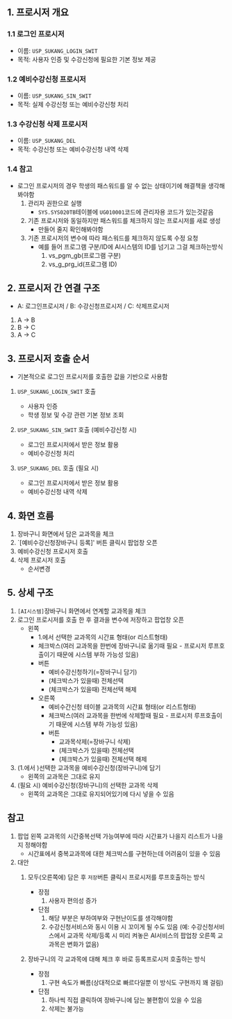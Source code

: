 
## 1. 프로시저 개요

### 1.1 로그인 프로시저
- 이름: `USP_SUKANG_LOGIN_SWIT`
- 목적: 사용자 인증 및 수강신청에 필요한 기본 정보 제공

### 1.2 예비수강신청 프로시저
- 이름: `USP_SUKANG_SIN_SWIT`
- 목적: 실제 수강신청 또는 예비수강신청 처리

### 1.3 수강신청 삭제 프로시저
- 이름: `USP_SUKANG_DEL`
- 목적: 수강신청 또는 예비수강신청 내역 삭제

### 1.4 참고
- 로그인 프로시저의 경우 학생의 패스워드를 알 수 없는 상태이기에 해결책을 생각해봐야함
	1. 관리자 권한으로 실행
		- `SYS.SYS020TB`테이블에 `UG010001`코드에 관리자용 코드가 있는것같음
	2. 기존 프로시저와 동일하지만 패스워드를 체크하지 않는 프로시저를 새로 생성
		- 만들어 줄지 확인해봐야함
	3. 기존 프로시저의 변수에 따라 패스워드를 체크하지 않도록 수정 요청
		- 예를 들어 프로그램 구분/ID에 AI시스템의 ID를 넘기고 그걸 체크하는방식
			1. vs_pgm_gb(프로그램 구분)
			2. vs_g_prg_id(프로그램 ID)

## 2. 프로시저 간 연결 구조

- A: 로그인프로시저 / B: 수강신청프로시저 / C: 삭제프로시저
1.  A -> B
2.  B -> C
3.  A -> C
## 3. 프로시저 호출 순서

- 기본적으로 로그인 프로시저를 호출한 값을 기반으로 사용함
1. `USP_SUKANG_LOGIN_SWIT` 호출
	- 사용자 인증
	- 학생 정보 및 수강 관련 기본 정보 조회

2. `USP_SUKANG_SIN_SWIT` 호출 (예비수강신청 시)
	- 로그인 프로시저에서 받은 정보 활용
	- 예비수강신청 처리

3. `USP_SUKANG_DEL` 호출 (필요 시)
	- 로그인 프로시저에서 받은 정보 활용
	- 예비수강신청 내역 삭제

## 4. 화면 흐름

1. 장바구니 화면에서 담은 교과목을 체크
2. `[예비수강신청장바구니 등록]' 버튼 클릭시 팝업창 오픈
3. 예비수강신청 프로시저 호출
4. 삭제 프로시저 호출
   + 순서변경

## 5. 상세 구조

1. `[AI시스템]`장바구니 화면에서 연계할 교과목을 체크
2. 로그인 프로시저를 호출 한 후 결과을 변수에 저장하고 팝업창 오픈
	- 왼쪽
	     - 1.에서 선택한 교과목의 시간표 형태(or 리스트형태) 
	     - 체크박스(여러 교과목을 한번에 장바구니로 옮기때 필요 -  프로시저 루프호출이기 때문에 시스템 부하 가능성 있음)
	     - 버튼
		     - 예비수강신청하기(=장바구니 담기)
		     - (체크박스가 있을때) 전체선택
		     - (체크박스가 있을때) 전체선택 해제	       
	   - 오른쪽
		   - 예비수간신청 테이블 교과목의 시간표 형태(or 리스트형태)
		   - 체크박스(여러 교과목을 한번에 삭제할때 필요 -  프로시저 루프호출이기 때문에 시스템 부하 가능성 있음)
		   - 버튼
			   - 교과목삭제(=장바구니 삭제)
			   - (체크박스가 있을때) 전체선택
			   - (체크박스가 있을때) 전체선택 해제
3. (1.에서 )선택한 교과목을 예비수강신청(장바구니)에 담기
	- 왼쪽의 교과목은 그대로 유지
1. (필요 시) 예비수강신청(장바구니)의 선택한 교과목 삭제
	- 왼쪽의 교과목은 그대로 유지되어있기에 다시 넣을 수 있음


## 참고

1. 팝업 왼쪽 교과목의 시간중복선택 가능여부에 따라 시간표가 나을지 리스트가 나을지 정해야함
	- 시간표에서 중복교과목에 대한 체크박스를 구현하는데 어려움이 있을 수 있음
2. 대안
	1. 모두(오른쪽에) 담은 후 `저장`버튼 클릭시 프로시저를 루프호출하는 방식
		- 장점
			1. 사용자 편의성 증가
		- 단점
			1. 해당 부분은 부하여부와 구현난이도를 생각해야함
			2. 수강신청서비스와 동시 이용 시 꼬이게 될 수도 있음
			  (예: 수강신청서비스에서 교과목 삭제/등록 시 미리 켜놓은 AI서비스의 팝업창 오른쪽 교과목은 변화가 없음)
			  
	2. 장바구니의 각 교과목에 대해 체크 후 바로 등록프로시저 호출하는 방식
		- 장점
			1. 구현 속도가 빠름(상대적으로 빠르다일뿐 이 방식도 구현까지 꽤 걸림)
		- 단점
			1. 하나씩 직접 클릭하여 장바구니에 담는 불편함이 있을 수 있음
			2. 삭제는 불가능

